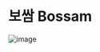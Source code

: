 # 보쌈 Bossam

![image](https://user-images.githubusercontent.com/50277379/138437365-c013bda1-97c7-40e1-92ba-550c9b0242d1.png)
